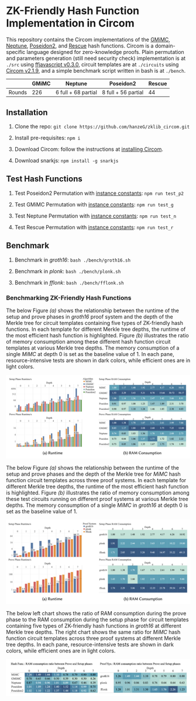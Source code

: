 # ZK-Friendly Hash Function Implementation in Circom

This repository contains the Circom implementations of the [GMiMC](https://eprint.iacr.org/2019/397.pdf), [Neptune](https://eprint.iacr.org/2021/1695.pdf), [Poseidon2](https://eprint.iacr.org/2023/323.pdf), and [Rescue](https://eprint.iacr.org/2020/1143) hash functions. Circom is a domain-specific language designed for zero-knowledge proofs. Plain permutation and parameters generation (still need security check) implementation is at `./src` using [ffjavascript v0.3.0](https://github.com/iden3/ffjavascript.git), circuit templates are at `./circuits` using [Circom v2.1.9](https://github.com/iden3/circom.git), and a simple benchmark script written in bash is at `./bench`.

|        | GMiMC | Neptune             | Poseidon2           | Rescue |
| ------ | ----- | ------------------- | ------------------- | ------ |
| Rounds | 226   | 6 full + 68 partial | 8 full + 56 partial | 44     |

## Installation

1. Clone the repo: `git clone https://github.com/hanzeG/zklib_circom.git`

2. Install pre-requisites: `npm i`

3. Download Circom: follow the instructions at [installing Circom](https://docs.circom.io/getting-started/installation/).

4. Download snarkjs: `npm install -g snarkjs`

## Test Hash Functions

1. Test Poseidon2 Permutation with [instance constants](https://github.com/HorizenLabs/poseidon2.git): `npm run test_p2`

2. Test GMiMC Permutation with [instance constants](https://github.com/HorizenLabs/poseidon2.git): `npm run test_g`

3. Test Neptune Permutation with [instance constants](https://github.com/HorizenLabs/poseidon2.git): `npm run test_n`

4. Test Rescue Permutation with [instance constants](https://github.com/fluidex/rescue-hash-js.git): `npm run test_r`

## Benchmark

1. Benchmark in *groth16*: `bash ./bench/groth16.sh`

2. Benchmark in *plonk*: `bash ./bench/plonk.sh`

3. Benchmark in *fflonk*: `bash ./bench/fflonk.sh`

### Benchmarking ZK-Friendly Hash Functions

The below Figure *(a)* shows the relationship between the runtime of the setup and prove phases in *groth16* proof system and the depth of the Merkle tree for circuit templates containing five types of ZK-friendly hash functions. In each template for different Merkle tree depths, the runtime of the most efficient hash function is highlighted. Figure *(b)* illustrates the ratio of memory consumption among these different hash function circuit templates at various Merkle tree depths. The memory consumption of a single *MiMC* at depth 0 is set as the baseline value of 1. In each pane, resource-intensive tests are shown in dark colors, while efficient ones are in light colors.

![Hash](figure/hash.png)

The below Figure *(a)* shows the relationship between the runtime of the setup and prove phases and the depth of the Merkle tree for *MiMC* hash function circuit templates across three proof systems. In each template for different Merkle tree depths, the runtime of the most efficient hash function is highlighted. Figure *(b)* illustrates the ratio of memory consumption among these test circuits running on different proof systems at various Merkle tree depths. The memory consumption of a single *MiMC* in *groth16* at depth 0 is set as the baseline value of 1.

![Proof](figure/proof.png)

The below left chart shows the ratio of RAM consumption during the prove phase to the RAM consumption during the setup phase for circuit templates containing five types of ZK-friendly hash functions in *groth16* at different Merkle tree depths. The right chart shows the same ratio for *MiMC* hash function circuit templates across three proof systems at different Merkle tree depths. In each pane, resource-intensive tests are shown in dark colors, while efficient ones are in light colors.

![Setup and Prove Phase RAM Ratio](figure/r.png)